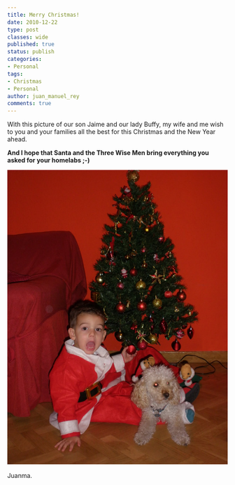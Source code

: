 ```yaml
---
title: Merry Christmas!
date: 2010-12-22
type: post
classes: wide
published: true
status: publish
categories:
- Personal
tags:
- Christmas
- Personal
author: juan_manuel_rey
comments: true
---
```


With this picture of our son Jaime and our lady Buffy, my wife and me wish to you and your families all the best for this Christmas and the New Year ahead.

**And I hope that Santa and the Three Wise Men bring everything you asked for your homelabs ;-)**

[![](/assets/images/jaime__buffy.jpg "Jaime & Buffy")]({{site.url}}/assets/images/jaime__buffy.jpg)

Juanma.
